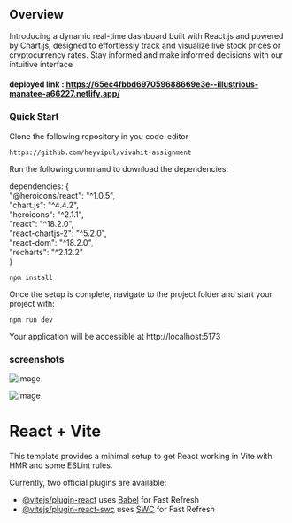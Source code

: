 ## Overview
Introducing a dynamic real-time dashboard built with React.js and powered by Chart.js, designed to effortlessly track and visualize live stock prices or cryptocurrency rates. Stay informed and make informed decisions with our intuitive interface

#### deployed link : https://65ec4fbbd697059688669e3e--illustrious-manatee-a66227.netlify.app/

### Quick Start

Clone the following repository in you code-editor 

```
https://github.com/heyvipul/vivahit-assignment
```

Run the following command to download the dependencies: <br>

dependencies: { <br>
    "@heroicons/react": "^1.0.5", <br>
    "chart.js": "^4.4.2",<br>
    "heroicons": "^2.1.1",<br>
    "react": "^18.2.0",<br>
    "react-chartjs-2": "^5.2.0",<br>
    "react-dom": "^18.2.0",<br>
    "recharts": "^2.12.2"<br>
}<br>

```
npm install
```

Once the setup is complete, navigate to the project folder and start your project with:

```
npm run dev
```

Your application will be accessible at http://localhost:5173

### screenshots 

![image](https://github.com/heyvipul/vivahit-assignment/assets/131906819/59b59486-63e4-4d3e-b038-d3707b8db3d3)


![image](https://github.com/heyvipul/vivahit-assignment/assets/131906819/a31a6a31-32f5-417c-8d74-2c6b722df9a9)


# React + Vite

This template provides a minimal setup to get React working in Vite with HMR and some ESLint rules.

Currently, two official plugins are available:

- [@vitejs/plugin-react](https://github.com/vitejs/vite-plugin-react/blob/main/packages/plugin-react/README.md) uses [Babel](https://babeljs.io/) for Fast Refresh
- [@vitejs/plugin-react-swc](https://github.com/vitejs/vite-plugin-react-swc) uses [SWC](https://swc.rs/) for Fast Refresh
